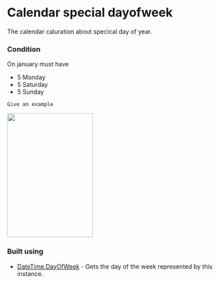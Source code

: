 # Calendar special dayofweek
The calendar caluration about specical day of year.
### Condition
On january must have 
* 5 Monday
* 5 Saturday
* 5 Sunday
```
Give an example
```
<img src="https://image.ibb.co/cNHXNx/CFE78_D55_383_A_44_C1_86_F7_3_EE16_D68171_C.png" width="200" height="290">

### Built using 
* [DateTime.DayOfWeek](https://msdn.microsoft.com/en-us/library/system.datetime.dayofweek(v=vs.110).aspx) - Gets the day of the week represented by this instance.
